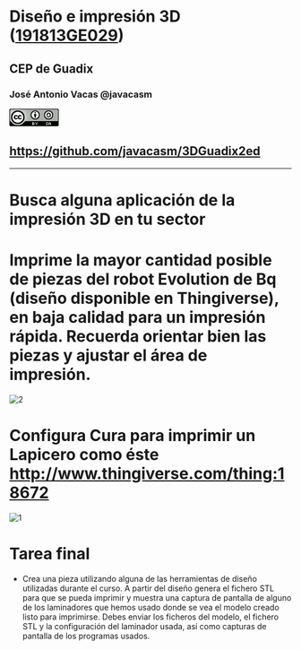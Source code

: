# Diseño e impresión 3D ([191813GE029](https://www.juntadeandalucia.es/educacion/secretariavirtual/consultaCEP/actividad/191813GE029/))

## CEP de Guadix


### José Antonio Vacas @javacasm

![CCbySA](images/CCbySQ_88x31.png)

## https://github.com/javacasm/3DGuadix2ed

* * *

# Busca alguna aplicación de la impresión 3D en tu sector

# Imprime la mayor cantidad posible de piezas del robot Evolution de Bq (diseño disponible en Thingiverse), en baja calidad para un impresión rápida. Recuerda orientar bien las piezas y ajustar el área de impresión.
![2](http://thingiverse-production-new.s3.amazonaws.com/renders/a8/29/d8/a7/86/Evolution_Dragon_preview_featured.jpg)

# Configura Cura para imprimir un Lapicero como éste http://www.thingiverse.com/thing:18672
![1](http://thingiverse-production-new.s3.amazonaws.com/renders/de/10/42/3e/ce/MMI_vaasjes_display_large_preview_featured.jpg)

# Tarea final
* Crea una pieza utilizando alguna de las herramientas de diseño utilizadas durante el curso. A partir del diseño genera el fichero STL para que se pueda imprimir y muestra una captura de pantalla de alguno de los laminadores que hemos usado donde se vea el modelo creado listo para imprimirse. Debes enviar los ficheros del modelo, el fichero STL y la configuración del laminador usada, así como capturas de pantalla de los programas usados.
